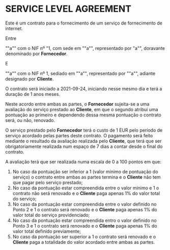 #  SERVICE LEVEL AGREEMENT

Este é um contrato para o fornecimento de um serviço de fornecimento de internet.

Entre

"&quot;a&quot;" com o NIF nº &quot;1, com sede em "&quot;a&quot;", representado por "a&quot;", doravante denominado por **Fornecedor**.

E

"&quot;a&quot;" com o NIF nº 1, sediado em "&quot;a&quot;", representado por "&quot;a&quot;", adiante designado por **Cliente**.

O contrato será iniciado a 2021-09-24, iniciando nesse mesmo dia e terá a duração de 1 anos meses.

Neste acordo entre ambas as partes, o **Fornecedor** sujeita-se a uma avaliação do serviço prestado ao **Cliente**, em que o segundo atribui uma pontuação ao primeiro e dependendo dessa mesma pontuação o contrato será, ou não, renovado.

O serviço prestado pelo **Fornecedor** terá o custo de 1 EUR pelo período de serviço acordado pelas partes deste contrato. O pagamento será feito mediante o resultado da avaliação realizada pelo **Cliente**, que terá que ser obrigatoriamente realizada num espaço de 7 dias a contar desde o final do contrato.

A avaliação terá que ser realizada numa escala de 0 a 100 pontos em que:

1. No caso da pontuação ser inferior a 1 (valor mínimo de pontuação do serviço) o contrato entre ambas as partes termina e o **Cliente** não tem que pagar pelo serviço prestado;
2. No caso da pontuação estar compreendida entre o valor mínimo e 1 o contrato não será renovado e o **Cliente** paga apenas 1% do valor total do serviço;
3. No caso da pontuação estar compreendida entre o valor definido no Ponto 2 e 1 o contrato será renovado e o **Cliente** paga apenas 1% do valor total do serviço providenciado;
4. No caso da pontuação estar compreendida entro o valor definido no Ponto 3 e 1 o contrato será renovado e o **Cliente** paga apenas 1% do valor total definido previamente;
5. No caso da pontuação ser superior a 1 o contrato será renovado e o **Cliente** paga a totalidade do valor acordado entre ambas as partes.


